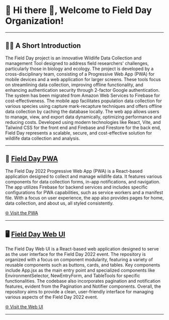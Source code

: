 # 🦎 Hi there 👋, Welcome to Field Day Organization!

---

## 🙋‍♀️ A Short Introduction

The Field Day project is an innovative Wildlife Data Collection and management Tool designed to address field researchers' challenges, particularly those in biology and ecology. The project is developed by a cross-disciplinary team, consisting of a Progressive Web App (PWA) for mobile devices and a web application for larger screens. These tools focus on streamlining data collection, improving offline functionality, and enhancing authentication security through 2-factor Google authentication. The system has been migrated from Amazon Web Services to Firebase for cost-effectiveness. The mobile app facilitates population data collection for various species using capture mark-recapture techniques and offers offline data collection by caching the database locally. The web app allows users to manage, view, and export data dynamically, optimizing performance and reducing costs. Developed using modern technologies like React, Vite, and Tailwind CSS for the front end and Firebase and Firestore for the back end, Field Day represents a scalable, secure, and cost-effective solution for wildlife data collection and analysis.

---

## 📱 [Field Day PWA](https://github.com/Field-Day-2022/field-day-2022-pwa)

The Field Day 2022 Progressive Web App (PWA) is a React-based application designed to collect and manage wildlife data. It features various components for data collection forms, in-app notifications, and navigation. The app utilizes Firebase for backend services and includes specific configurations for PWA capabilities, such as service workers and a manifest file. With a focus on user experience, the app also provides pages for home, data collection, and about us, all styled consistently.

[🌐 Visit the PWA](https://asu-field-day-pwa.web.app/)

---

## 🖥️ [Field Day Web UI](https://github.com/Field-Day-2022/field-day-2022-webui)

The Field Day Web UI is a React-based web application designed to serve as the user interface for the Field Day 2022 event. The repository is organized with a focus on component modularity, featuring a variety of reusable components such as buttons, cards, and tables. Key components include App.jsx as the main entry point and specialized components like EnvironmentSelector, NewEntryForm, and TableTools for specific functionalities. The codebase also incorporates pagination and notification features, evident from the Pagination and Notifier components. Overall, the repository aims to provide a clean, user-friendly interface for managing various aspects of the Field Day 2022 event.

[🌐 Visit the Web UI](https://asu-field-day-pwa.web.app/)

---

